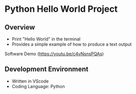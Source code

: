 # Python Hello World Project

## Overview
- Print "Hello World" in the terminal
- Provides a simple example of how to produce a text output

Software Demo (https://youtu.be/c4vNsnsPQAs)

## Development Environment
- Written in VScode
- Coding Language: Python
